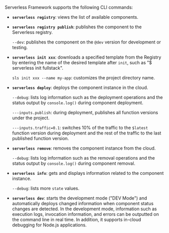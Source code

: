 Serverless Framework supports the following CLI commands:

- **`serverless registry`**: views the list of available components.

- **`serverless registry publish`**: publishes the component to the Serverless registry.

   `--dev`: publishes the component on the `@dev` version for development or testing.

- **`serverless init xxx`**: downloads a specified template from the Registry by entering the name of the desired template after `init`, such as "$ serverless init fullstack".
    
    `sls init xxx --name my-app`: customizes the project directory name.

- **`serverless deploy`**: deploys the component instance in the cloud.

    `--debug`: lists log information such as the deployment operations and the status output by `console.log()` during component deployment.
    
    `---inputs.publish`: during deployment, publishes all function versions under the project.
    
    `---inputs.traffic=0.1`: switches 10% of the traffic to the `$latest` function version during deployment and the rest of the traffic to the last published function version.

- **`serverless remove`**: removes the component instance from the cloud.

    `--debug`: lists log information such as the removal operations and the status output by `console.log()` during component removal.

- **`serverless info`**: gets and displays information related to the component instance.

   `--debug`: lists more `state` values.

- **`serverless dev`**: starts the development mode ("DEV Mode") and automatically deploys changed information when component status changes are detected. In the development mode, information such as execution logs, invocation information, and errors can be outputted on the command line in real time. In addition, it supports in-cloud debugging for Node.js applications.
